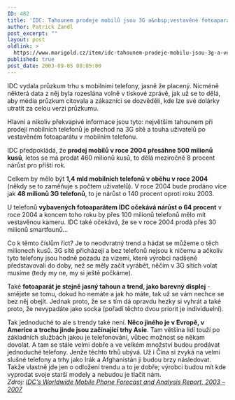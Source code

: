 ```yaml
---
ID: 482
title: 'IDC: Tahounem prodeje mobilů jsou 3G a&nbsp;vestavěné fotoaparáty'
author: Patrick Zandl
post_excerpt: ""
layout: post
oldlink: >
  https://www.marigold.cz/item/idc-tahounem-prodeje-mobilu-jsou-3g-a-vestavene-fotoaparaty
published: true
post_date: 2003-09-05 08:05:00
---
```

<p>
IDC vydala průzkum trhu s mobilními telefony, jasně že placený. Nicméně některá data z něj byla rozeslána volně v tiskové zprávě, jak už se to dělá, aby média průzkum citovala a zákazníci se dozvěděli, kde lze své dolárky utratit za celou verzi průzkumu. </p>

<p>
Hlavní a nikoliv překvapivé informace jsou tyto: největším tahounem při prodeji mobilních telefonů je přechod na 3G sítě a touha uživatelů po vestavěném fotoaparátu v mobilním telefonu. </p>

<p>
IDC předpokládá, že <STRONG>prodej mobilů v roce 2004 přesáhne 500 milionů kusů</STRONG>, letos se má prodat 460 milionů kusů, to dělá meziročně 8 procent nárůst pro příští rok. </p>

<p>
Celkem by mělo být <STRONG>1,4 mld mobilních telefonů v oběhu v roce 2004</STRONG> (někdy se to zaměňuje s počtem uživatelů). V roce 2004 bude prodáno více jak <STRONG>48 milionů 3G telefonů</STRONG>, to je nárůst o&#160;140 procent oproti roku 2003. </p>

<p>
U telefonů <STRONG>vybavených fotoaparátem IDC očekává nárůst o 64 procent</STRONG> v roce 2004 a koncem toho roku by přes 100 milionů telefonů mělo mít vestavěnou kameru. IDC také očekává, že se v roce 2004 prodá přes 30 milionů smartfounů...</p>

<p>
Co k těmto číslům říct? Je to neodvratný trend a hádat se můžeme o těch milionech kusů. 3G sítě přicházejí a bez telefonů nejsou k ničemu a ačkoliv tyto telefony jsou hodně pozadu za vizemi, které výrobci nadšeně představovali do doby, než se měly začít vyrábět, něčím v 3G sítích volat musíme (tedy my ne, my si ještě počkáme).</p>

<p>
Také <STRONG>fotoaparát je stejně jasný tahoun a trend, jako barevný displej</STRONG> - smějete se tomu, dokud ho nemáte a jak ho máte, tak už se vám nechce se bez něj obejít. Jednak proto, že se s tím dá opravdu hezky si vyhrát a také proto, že nevypadáte jako socka (pořadí těchto dvou priorit je individuelní).</p>

<p>
Tak jednoduché to ale s trendy také není.<STRONG> Něco jiného je v Evropě, v Americe a trochu jinde jsou začínající trhy Asie</STRONG>. Tam většina lidí touží po základních službách jakou je telefonování, vůbec možnost se někam dovolat. A tam se stále velmi dobře a ve velkém množství budou prodávat jednoduché telefony. Jenže těchto trhů ubývá. Už i Čína si zvyká na velmi slušné telefony a trhy jako Irák a Afghanistán ji budou brzy následovat. Takže vlastně jde jen o odložení trendu a to je dobře; výrobci budou mít kde vyprodat svoje starší modely a nebudou je tlačit nám.<BR><EM>Zdroj: </EM><A href="http://www.idc.com/getdoc.jhtml;jsessionid=YDBJFW1P533KKCTFA4FCFGAKMUDYWIWD?containerId=pr2003_09_03_085249" target=_blank><EM>IDC&#8217;s Worldwide Mobile Phone Forecast and Analysis Report, 2003 &#8211; 2007</EM></A> </p>
